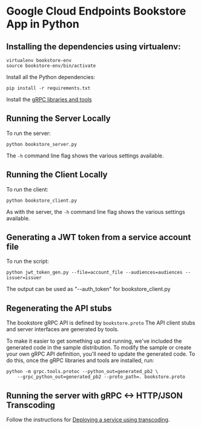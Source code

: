 # Google Cloud Endpoints Bookstore App in Python

## Installing the dependencies using virtualenv:

    virtualenv bookstore-env
    source bookstore-env/bin/activate

Install all the Python dependencies:

    pip install -r requirements.txt

Install the [gRPC libraries and tools](http://www.grpc.io/docs/quickstart/python.html#prerequisites)

## Running the Server Locally

To run the server:

    python bookstore_server.py

The `-h` command line flag shows the various settings available.

## Running the Client Locally

To run the client:

    python bookstore_client.py

As with the server, the `-h` command line flag shows the various settings
available.

## Generating a JWT token from a service account file

To run the script:

    python jwt_token_gen.py --file=account_file --audiences=audiences --issuer=issuer

The output can be used as "--auth_token" for bookstore_client.py

## Regenerating the API stubs

The bookstore gRPC API is defined by `bookstore.proto`
The API client stubs and server interfaces are generated by tools.

To make it easier to get something up and running, we've included the generated
code in the sample distribution.  To modify the sample or create your own gRPC
API definition, you'll need to update the generated code. To do this, once the
gRPC libraries and tools are installed, run:

    python -m grpc.tools.protoc --python_out=generated_pb2 \
        --grpc_python_out=generated_pb2 --proto_path=. bookstore.proto

## Running the server with gRPC <-> HTTP/JSON Transcoding

Follow the instructions for [Deploying a service using transcoding](https://cloud.google.com/endpoints/docs/transcoding#deploying_a_service_using_transcoding).
